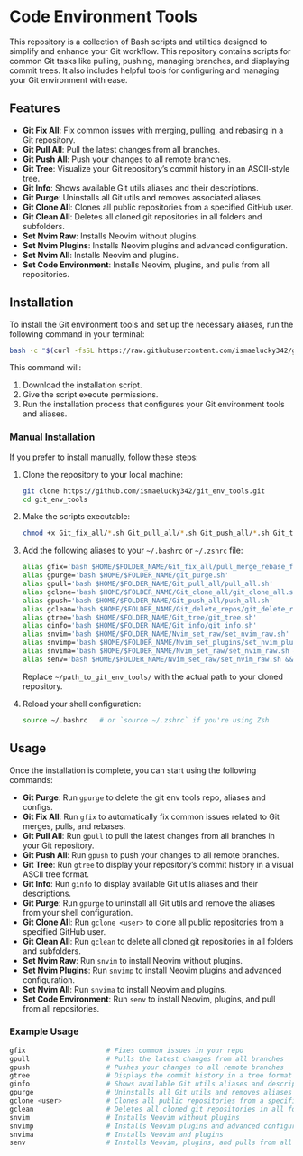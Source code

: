 # Code Environment Tools

This repository is a collection of Bash scripts and utilities designed to simplify and enhance your Git workflow. This repository contains scripts for common Git tasks like pulling, pushing, managing branches, and displaying commit trees. It also includes helpful tools for configuring and managing your Git environment with ease.

## Features

- **Git Fix All**: Fix common issues with merging, pulling, and rebasing in a Git repository.
- **Git Pull All**: Pull the latest changes from all branches.
- **Git Push All**: Push your changes to all remote branches.
- **Git Tree**: Visualize your Git repository’s commit history in an ASCII-style tree.
- **Git Info**: Shows available Git utils aliases and their descriptions.
- **Git Purge**: Uninstalls all Git utils and removes associated aliases.
- **Git Clone All**: Clones all public repositories from a specified GitHub user.
- **Git Clean All**: Deletes all cloned git repositories in all folders and subfolders.
- **Set Nvim Raw**: Installs Neovim without plugins.
- **Set Nvim Plugins**: Installs Neovim plugins and advanced configuration.
- **Set Nvim All**: Installs Neovim and plugins.
- **Set Code Environment**: Installs Neovim, plugins, and pulls from all repositories.

## Installation

To install the Git environment tools and set up the necessary aliases, run the following command in your terminal:

```bash
bash -c "$(curl -fsSL https://raw.githubusercontent.com/ismaelucky342/git_env_tools/main/install_git_utils.sh)"
```

This command will:

1. Download the installation script.
2. Give the script execute permissions.
3. Run the installation process that configures your Git environment tools and aliases.

### Manual Installation

If you prefer to install manually, follow these steps:

1. Clone the repository to your local machine:
    
    ```bash
    git clone https://github.com/ismaelucky342/git_env_tools.git
    cd git_env_tools
    ```
    
2. Make the scripts executable:
    
    ```bash
    chmod +x Git_fix_all/*.sh Git_pull_all/*.sh Git_push_all/*.sh Git_tree/*.sh Git_info/*.sh Git_clone_all/*.sh Git_delete_repos/*.sh
    ```
    
3. Add the following aliases to your `~/.bashrc` or `~/.zshrc` file:
    
    ```bash
    alias gfix='bash $HOME/$FOLDER_NAME/Git_fix_all/pull_merge_rebase_fix.sh'
    alias gpurge='bash $HOME/$FOLDER_NAME/git_purge.sh'
    alias gpull='bash $HOME/$FOLDER_NAME/Git_pull_all/pull_all.sh'
    alias gclone='bash $HOME/$FOLDER_NAME/Git_clone_all/git_clone_all.sh'
    alias gpush='bash $HOME/$FOLDER_NAME/Git_push_all/push_all.sh'
    alias gclean='bash $HOME/$FOLDER_NAME/Git_delete_repos/git_delete_repos.sh'
    alias gtree='bash $HOME/$FOLDER_NAME/Git_tree/git_tree.sh'
    alias ginfo='bash $HOME/$FOLDER_NAME/Git_info/git_info.sh'
    alias snvim='bash $HOME/$FOLDER_NAME/Nvim_set_raw/set_nvim_raw.sh'
    alias snvimp='bash $HOME/$FOLDER_NAME/Nvim_set_plugins/set_nvim_plugins.sh'
    alias snvima='bash $HOME/$FOLDER_NAME/Nvim_set_raw/set_nvim_raw.sh && bash $HOME/$FOLDER_NAME/Nvim_set_plugins/set_nvim_plugins.sh'
    alias senv='bash $HOME/$FOLDER_NAME/Nvim_set_raw/set_nvim_raw.sh && bash $HOME/$FOLDER_NAME/Nvim_set_plugins/set_nvim_plugins.sh'
    ```
    
    Replace `~/path_to_git_env_tools/` with the actual path to your cloned repository.
    
4. Reload your shell configuration:
    
    ```bash
    source ~/.bashrc   # or `source ~/.zshrc` if you're using Zsh
    ```
    

## Usage

Once the installation is complete, you can start using the following commands:

- **Git Purge**: Run `gpurge` to delete the git env tools repo, aliases and configs. 
- **Git Fix All**: Run `gfix` to automatically fix common issues related to Git merges, pulls, and rebases.
- **Git Pull All**: Run `gpull` to pull the latest changes from all branches in your Git repository.
- **Git Push All**: Run `gpush` to push your changes to all remote branches.
- **Git Tree**: Run `gtree` to display your repository’s commit history in a visual ASCII tree format.
- **Git Info**: Run `ginfo` to display available Git utils aliases and their descriptions.
- **Git Purge**: Run `gpurge` to uninstall all Git utils and remove the aliases from your shell configuration.
- **Git Clone All**: Run `gclone <user>` to clone all public repositories from a specified GitHub user.
- **Git Clean All**: Run `gclean` to delete all cloned git repositories in all folders and subfolders.
- **Set Nvim Raw**: Run `snvim` to install Neovim without plugins.
- **Set Nvim Plugins**: Run `snvimp` to install Neovim plugins and advanced configuration.
- **Set Nvim All**: Run `snvima` to install Neovim and plugins.
- **Set Code Environment**: Run `senv` to install Neovim, plugins, and pull from all repositories.

### Example Usage

```bash
gfix                    # Fixes common issues in your repo
gpull                   # Pulls the latest changes from all branches
gpush                   # Pushes your changes to all remote branches
gtree                   # Displays the commit history in a tree format
ginfo                   # Shows available Git utils aliases and descriptions
gpurge                  # Uninstalls all Git utils and removes aliases
gclone <user>           # Clones all public repositories from a specified GitHub user
gclean                  # Deletes all cloned git repositories in all folders and subfolders
snvim                   # Installs Neovim without plugins
snvimp                  # Installs Neovim plugins and advanced configuration
snvima                  # Installs Neovim and plugins
senv                    # Installs Neovim, plugins, and pulls from all repositories
```
